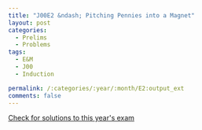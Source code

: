 ```yaml
---
title: "J00E2 &ndash; Pitching Pennies into a Magnet"
layout: post
categories:
  - Prelims
  - Problems
tags:
  - E&M
  - J00
  - Induction

permalink: /:categories/:year/:month/E2:output_ext
comments: false
---
```

<object data="2000J2E.pdf" type="application/pdf" width="100%" height="500"></object>
<div class="message"><a href='https://princetonprelim.com/prelim/4/'>Check for solutions to this year's exam</a></div>